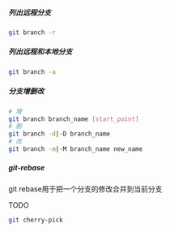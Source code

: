 ##### 列出远程分支

```sh
git branch -r
```

##### 列出远程和本地分支

```sh
git branch -a
```

##### 分支增删改

```sh
# 增
git branch branch_name [start_point]
# 删
git branch -d|-D branch_name
# 改
git branch -m|-M branch_name new_name
```

##### git-rebase

git rebase用于把一个分支的修改合并到当前分支





TODO

```sh
git cherry-pick
```

